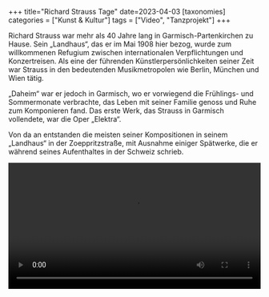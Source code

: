 +++
title="Richard Strauss Tage"
date=2023-04-03
[taxonomies]
categories = ["Kunst & Kultur"]
tags = ["Video", "Tanzprojekt"]
+++

Richard Strauss war mehr als 40 Jahre lang in Garmisch-Partenkirchen zu Hause. Sein „Landhaus“, das er im Mai 1908 hier bezog, wurde zum willkommenen Refugium zwischen internationalen Verpflichtungen und Konzertreisen. Als eine der führenden Künstlerpersönlichkeiten
seiner Zeit war Strauss in den bedeutenden Musikmetropolen wie Berlin, München und Wien tätig.

<!-- more -->

„Daheim“ war er jedoch in Garmisch, wo er vorwiegend die Frühlings- und Sommermonate verbrachte, das Leben mit seiner Familie genoss und Ruhe zum Komponieren fand. Das erste Werk, das Strauss in Garmisch vollendete, war die Oper „Elektra“.

Von da an entstanden die meisten seiner Kompositionen in seinem „Landhaus“ in
der Zoeppritzstraße, mit Ausnahme einiger Spätwerke, die er während seines Aufenthaltes in der Schweiz schrieb.

<video controls src="https://cloud.staneks.de/index.php/s/ofWYbBbDdnekTP9/download/Imagefilm%20Richard%20Strauss%20Tage%20Endfassung%204K%20Web.mov" preload="auto" width="100%">
</video>